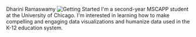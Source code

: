 Dharini Ramaswamy
![Getting Started](./IMG-5910.jpg)
I'm a second-year MSCAPP student at the University of Chicago. I'm interested in learning how to make compelling and engaging data visualizations and humanize data used in the K-12 education system.
